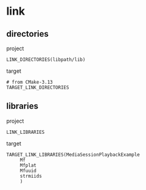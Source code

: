 # link

## directories

project

```
LINK_DIRECTORIES(libpath/lib)
```

target

```
# from CMake-3.13
TARGET_LINK_DIRECTORIES
```

## libraries

project

```
LINK_LIBRARIES
```

target

```
TARGET_LINK_LIBRARIES(MediaSessionPlaybackExample
     Mf
     Mfplat
     Mfuuid
     strmiids
     )
```
